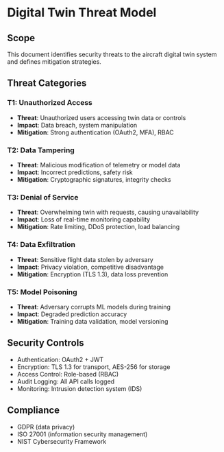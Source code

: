 # Digital Twin Threat Model

## Scope

This document identifies security threats to the aircraft digital twin system and defines mitigation strategies.

## Threat Categories

### T1: Unauthorized Access
- **Threat**: Unauthorized users accessing twin data or controls
- **Impact**: Data breach, system manipulation
- **Mitigation**: Strong authentication (OAuth2, MFA), RBAC

### T2: Data Tampering
- **Threat**: Malicious modification of telemetry or model data
- **Impact**: Incorrect predictions, safety risk
- **Mitigation**: Cryptographic signatures, integrity checks

### T3: Denial of Service
- **Threat**: Overwhelming twin with requests, causing unavailability
- **Impact**: Loss of real-time monitoring capability
- **Mitigation**: Rate limiting, DDoS protection, load balancing

### T4: Data Exfiltration
- **Threat**: Sensitive flight data stolen by adversary
- **Impact**: Privacy violation, competitive disadvantage
- **Mitigation**: Encryption (TLS 1.3), data loss prevention

### T5: Model Poisoning
- **Threat**: Adversary corrupts ML models during training
- **Impact**: Degraded prediction accuracy
- **Mitigation**: Training data validation, model versioning

## Security Controls

- Authentication: OAuth2 + JWT
- Encryption: TLS 1.3 for transport, AES-256 for storage
- Access Control: Role-based (RBAC)
- Audit Logging: All API calls logged
- Monitoring: Intrusion detection system (IDS)

## Compliance

- GDPR (data privacy)
- ISO 27001 (information security management)
- NIST Cybersecurity Framework
